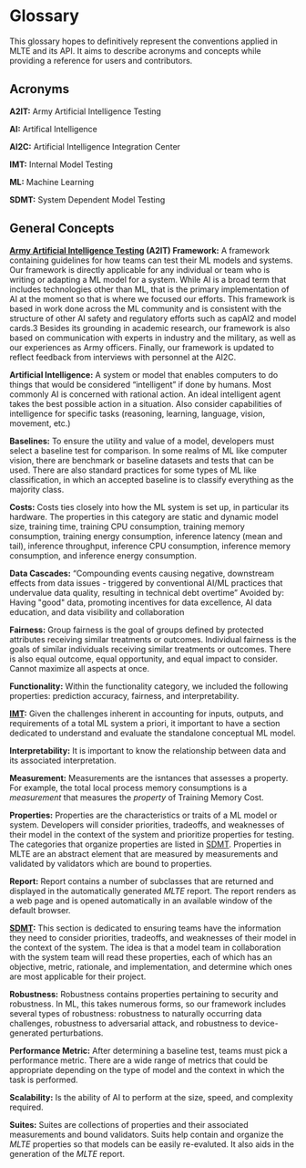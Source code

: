 # Glossary

This glossary hopes to definitively represent the conventions applied in MLTE and its API. It aims to describe acronyms and concepts while providing a reference for users and contributors. 

## Acronyms

**A2IT:** Army Artificial Intelligence Testing

**AI:** Artifical Intelligence

**AI2C:** Artificial Intelligence Integration Center

**IMT:**  Internal Model Testing 

**ML:** Machine Learning

**SDMT:** System Dependent Model Testing

## General Concepts

**[Army Artificial Intelligence Testing](https://github.com/mlte-team/a2it) (A2IT) Framework:** A framework containing guidelines for how teams can test their ML models and systems. Our framework is directly applicable for any individual or team who is writing or adapting a ML model for a system. While AI is a broad term that includes technologies other than ML, that is the primary implementation of AI at the moment so that is where we focused our efforts. This framework is based in work done across the ML community and is consistent with the structure of other AI safety and regulatory efforts such as capAI2 and model cards.3 Besides its grounding in academic research, our framework is also based on communication with experts in industry and the military, as well as our experiences as Army officers. Finally, our framework is updated to reflect feedback from interviews with personnel at the AI2C.

**Artificial Intelligence:** A system or model that enables computers to do things that would be considered “intelligent” if done by humans. Most commonly AI is concerned with rational action. An ideal intelligent agent takes the best possible action in a situation. Also consider capabilities of intelligence for specific tasks (reasoning, learning, language, vision, movement, etc.)

**Baselines:** To ensure the utility and value of a model, developers must select a baseline test for comparison. In some realms of ML like computer vision, there are benchmark or baseline datasets and tests that can be used. There are also standard practices for some types of ML like classification, in which an accepted baseline is to classify everything as the majority class.

**Costs:** Costs ties closely into how the ML system is set up, in particular its hardware. The properties in this category are static and dynamic model size, training time, training CPU consumption, training memory consumption, training energy consumption, inference latency (mean and tail), inference throughput, inference CPU consumption, inference memory consumption, and inference energy consumption.

**Data Cascades:** “Compounding events causing negative, downstream effects from data issues - triggered by conventional AI/ML practices that undervalue data quality, resulting in technical debt overtime” Avoided by: Having "good" data, promoting incentives for data excellence, AI data education, and data visibility and collaboration

**Fairness:** Group fairness is the goal of groups defined by protected attributes receiving similar treatments or outcomes. Individual fairness is the goals of similar individuals receiving similar treatments or outcomes. There is also equal outcome, equal opportunity, and equal impact to consider. Cannot maximize all aspects at once.   

**Functionality:** Within the functionality category, we included the following properties: prediction accuracy, fairness, and interpretability.

**[IMT](https://github.com/mlte-team/a2it/blob/master/framework/0_IMT.md):** Given the challenges inherent in accounting for inputs, outputs, and requirements of a total ML system a priori, it important to have a section dedicated to understand and evaluate the standalone conceptual ML model.

**Interpretability:** It is important to know the relationship between data and its associated interpretation. 

**Measurement:** Measurements are the isntances that assesses a property. For example, the total local process memory consumptions is a *measurement* that measures the *property* of Training Memory Cost. 

**Properties:** Properties are the characteristics or traits of a ML model or system. Developers will consider priorities, tradeoffs, and weaknesses of their model in the context of the system and prioritize properties for testing. The categories that organize properties are listed in [SDMT](https://github.com/mlte-team/a2it/blob/master/framework/1_SDMT.md). Properties in MLTE are an abstract element that are measured by measurements and validated by validators which are bound to properties. 

**Report:** Report contains a number of subclasses that are returned and displayed in the automatically generated *MLTE* report. The report renders as a web page and is opened automatically in an available window of the default browser. 

**[SDMT](https://github.com/mlte-team/a2it/blob/master/framework/1_SDMT.md):** This section is dedicated to ensuring teams have the information they need to consider priorities, tradeoffs, and weaknesses of their model in the context of the system. The idea is that a model team in collaboration with the system team will read these properties, each of which has an objective, metric, rationale, and implementation, and determine which ones are most applicable for their project.

**Robustness:** Robustness contains properties pertaining to security and robustness. In ML, this takes numerous forms, so our framework includes several types of robustness: robustness to naturally occurring data challenges, robustness to adversarial attack, and robustness to device-generated perturbations.

**Performance Metric:** After determining a baseline test, teams must pick a performance metric. There are a wide range of metrics that could be appropriate depending on the type of model and the context in which the task is performed. 

**Scalability:** Is the ability of AI to perform at the size, speed, and complexity required. 

**Suites:** Suites are collections of properties and their associated measurements and bound validators. Suits help contain and organize the *MLTE* properties so that models can be easily re-evaluted. It also aids in the generation of the *MLTE* report.
